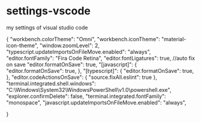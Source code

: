 # settings-vscode
my settings of visual studio code

{
    "workbench.colorTheme": "Omni",
    "workbench.iconTheme": "material-icon-theme",
    "window.zoomLevel": 2,
    "typescript.updateImportsOnFileMove.enabled": "always",
    "editor.fontFamily": "Fira Code Retina",
    "editor.fontLigatures": true,
    //auto fix on save
    "editor.formatOnSave": true,
    "[javascript]": {
        "editor.formatOnSave": true,
    },
    "[typescript]": {
        "editor.formatOnSave": true,
    },
    "editor.codeActionsOnSave": {
        "source.fixAll.eslint": true
    },
    "terminal.integrated.shell.windows": "C:\\Windows\\System32\\WindowsPowerShell\\v1.0\\powershell.exe",
    "explorer.confirmDelete": false,
    "terminal.integrated.fontFamily": "monospace",
    "javascript.updateImportsOnFileMove.enabled": "always",

    
}
